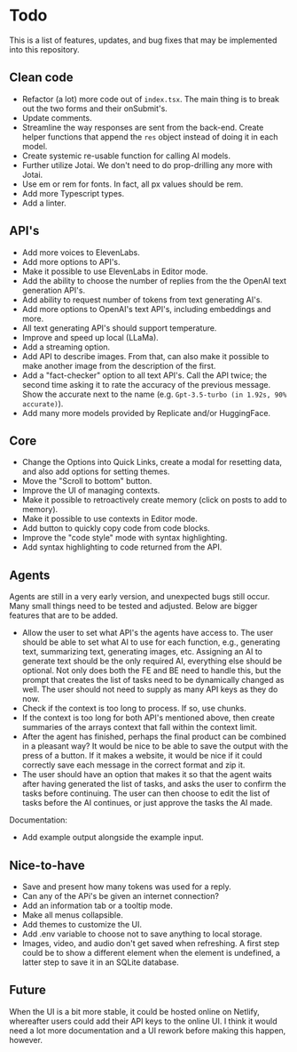 # Todo

This is a list of features, updates, and bug fixes that may be implemented into this repository.

## Clean code

- Refactor (a lot) more code out of `index.tsx`. The main thing is to break out the two forms and their onSubmit's.
- Update comments.
- Streamline the way responses are sent from the back-end. Create helper functions that append the `res` object instead of doing it in each model.
- Create systemic re-usable function for calling AI models.
- Further utilize Jotai. We don't need to do prop-drilling any more with Jotai.
- Use em or rem for fonts. In fact, all px values should be rem.
- Add more Typescript types.
- Add a linter.

## API's

- Add more voices to ElevenLabs.
- Add more options to API's.
- Make it possible to use ElevenLabs in Editor mode.
- Add the ability to choose the number of replies from the the OpenAI text generation API's.
- Add ability to request number of tokens from text generating AI's.
- Add more options to OpenAI's text API's, including embeddings and more.
- All text generating API's should support temperature.
- Improve and speed up local (LLaMa).
- Add a streaming option.
- Add API to describe images. From that, can also make it possible to make another image from the description of the first.
- Add a "fact-checker" option to all text API's. Call the API twice; the second time asking it to rate the accuracy of the previous message. Show the accurate next to the name (e.g. `Gpt-3.5-turbo (in 1.92s, 90% accurate)`).
- Add many more models provided by Replicate and/or HuggingFace.

## Core

- Change the Options into Quick Links, create a modal for resetting data, and also add options for setting themes.
- Move the "Scroll to bottom" button.
- Improve the UI of managing contexts.
- Make it possible to retroactively create memory (click on posts to add to memory).
- Make it possible to use contexts in Editor mode.
- Add button to quickly copy code from code blocks.
- Improve the "code style" mode with syntax highlighting.
- Add syntax highlighting to code returned from the API.

## Agents

Agents are still in a very early version, and unexpected bugs still occur. Many small things need to be tested and adjusted. Below are bigger features that are to be added.

- Allow the user to set what API's the agents have access to. The user should be able to set what AI to use for each function, e.g., generating text, summarizing text, generating images, etc. Assigning an AI to generate text should be the only required AI, everything else should be optional. Not only does both the FE and BE need to handle this, but the prompt that creates the list of tasks need to be dynamically changed as well. The user should not need to supply as many API keys as they do now.
- Check if the context is too long to process. If so, use chunks.
- If the context is too long for both API's mentioned above, then create summaries of the arrays context that fall within the context limit.
- After the agent has finished, perhaps the final product can be combined in a pleasant way? It would be nice to be able to save the output with the press of a button. If it makes a website, it would be nice if it could correctly save each message in the correct format and zip it.
- The user should have an option that makes it so that the agent waits after having generated the list of tasks, and asks the user to confirm the tasks before continuing. The user can then choose to edit the list of tasks before the AI continues, or just approve the tasks the AI made.

Documentation:

- Add example output alongside the example input.

## Nice-to-have

- Save and present how many tokens was used for a reply.
- Can any of the APi's be given an internet connection?
- Add an information tab or a tooltip mode.
- Make all menus collapsible.
- Add themes to customize the UI.
- Add .env variable to choose not to save anything to local storage.
- Images, video, and audio don't get saved when refreshing. A first step could be to show a different element when the element is undefined, a latter step to save it in an SQLite database.

## Future

When the UI is a bit more stable, it could be hosted online on Netlify, whereafter users could add their API keys to the online UI. I think it would need a lot more documentation and a UI rework before making this happen, however.
